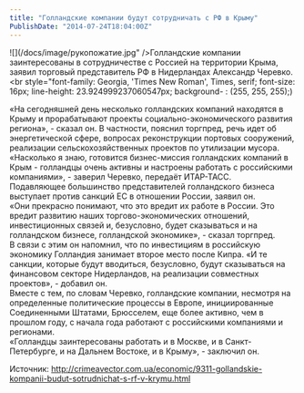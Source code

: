 ```yaml
---
title: "Голландские компании будут сотрудничать с РФ в Крыму" 
PublishDate: "2014-07-24T18:04:00Z" 
--- 
```

 ![](/docs/image/рукопожатие.jpg" />Голландские компании заинтересованы в сотрудничестве с Россией на территории Крыма, заявил торговый представитель РФ в Нидерландах Александр Черевко.<br style="font-family: Georgia, 'Times New Roman', Times, serif; font-size: 16px; line-height: 23.924999237060547px; background- :  (255, 255, 255);)


&laquo;На сегодняшней день несколько голландских компаний находятся в Крыму и прорабатывают проекты социально-экономического развития региона&raquo;, - сказал он. В частности, пояснил торгпред, речь идет об энергетической сфере, вопросах реконструкции портовых сооружений, реализации сельскохозяйственных проектов по утилизации мусора.<br style="font-family: Georgia, 'Times New Roman', Times, serif; font-size: 16px; line-height: 23.924999237060547px; background- :  (255, 255, 255);" />
&laquo;Насколько я знаю, готовится бизнес-миссия голландских компаний в Крым - голландцы очень активны и настроены работать с российскими компаниями&raquo;, - заверил Черевко, передаёт ИТАР-ТАСС.<br style="font-family: Georgia, 'Times New Roman', Times, serif; font-size: 16px; line-height: 23.924999237060547px; background- :  (255, 255, 255);" />
Подавляющее большинство представителей голландского бизнеса выступает против санкций ЕС в отношении России, заявил он.<br style="font-family: Georgia, 'Times New Roman', Times, serif; font-size: 16px; line-height: 23.924999237060547px; background- :  (255, 255, 255);" />
&laquo;Они прекрасно понимают, что это вредит их работе в России. Это вредит развитию наших торгово-экономических отношений, инвестиционных связей и, безусловно, будет сказываться и на голландском бизнесе, голландской экономике&raquo;, - сказал торгпред.<br style="font-family: Georgia, 'Times New Roman', Times, serif; font-size: 16px; line-height: 23.924999237060547px; background- :  (255, 255, 255);" />
В связи с этим он напомнил, что по инвестициям в российскую экономику Голландия занимает второе место после Кипра. &laquo;И те санкции, которые будут вводиться, безусловно, будут сказываться на финансовом секторе Нидерландов, на реализации совместных проектов&raquo;, - добавил он.<br style="font-family: Georgia, 'Times New Roman', Times, serif; font-size: 16px; line-height: 23.924999237060547px; background- :  (255, 255, 255);" />
Вместе с тем, по словам Черевко, голландские компании, несмотря на определенные политические процессы в Европе, инициированные Соединенными Штатами, Брюсселем, еще более активно, чем в прошлом году, с начала года работают с российскими компаниями и регионами.<br style="font-family: Georgia, 'Times New Roman', Times, serif; font-size: 16px; line-height: 23.924999237060547px; background- :  (255, 255, 255);" />
&laquo;Голландцы заинтересованы работать и в Москве, и в Санкт-Петербурге, и на Дальнем Востоке, и в Крыму&raquo;, - заключил он. 



Источник: http://crimeavector.com.ua/economic/9311-gollandskie-kompanii-budut-sotrudnichat-s-rf-v-krymu.html